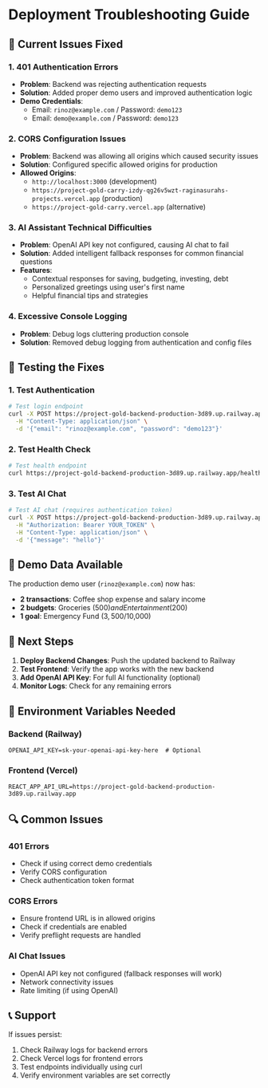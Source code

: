 # Deployment Troubleshooting Guide

## 🚨 Current Issues Fixed

### 1. **401 Authentication Errors**
- **Problem**: Backend was rejecting authentication requests
- **Solution**: Added proper demo users and improved authentication logic
- **Demo Credentials**: 
  - Email: `rinoz@example.com` / Password: `demo123`
  - Email: `demo@example.com` / Password: `demo123`

### 2. **CORS Configuration Issues**
- **Problem**: Backend was allowing all origins which caused security issues
- **Solution**: Configured specific allowed origins for production
- **Allowed Origins**:
  - `http://localhost:3000` (development)
  - `https://project-gold-carry-izdy-qg26v5wzt-raginasurahs-projects.vercel.app` (production)
  - `https://project-gold-carry.vercel.app` (alternative)

### 3. **AI Assistant Technical Difficulties**
- **Problem**: OpenAI API key not configured, causing AI chat to fail
- **Solution**: Added intelligent fallback responses for common financial questions
- **Features**: 
  - Contextual responses for saving, budgeting, investing, debt
  - Personalized greetings using user's first name
  - Helpful financial tips and strategies

### 4. **Excessive Console Logging**
- **Problem**: Debug logs cluttering production console
- **Solution**: Removed debug logging from authentication and config files

## 🔧 Testing the Fixes

### 1. **Test Authentication**
```bash
# Test login endpoint
curl -X POST https://project-gold-backend-production-3d89.up.railway.app/auth/login \
  -H "Content-Type: application/json" \
  -d '{"email": "rinoz@example.com", "password": "demo123"}'
```

### 2. **Test Health Check**
```bash
# Test health endpoint
curl https://project-gold-backend-production-3d89.up.railway.app/health
```

### 3. **Test AI Chat**
```bash
# Test AI chat (requires authentication token)
curl -X POST https://project-gold-backend-production-3d89.up.railway.app/ai/chat \
  -H "Authorization: Bearer YOUR_TOKEN" \
  -H "Content-Type: application/json" \
  -d '{"message": "hello"}'
```

## 🎯 Demo Data Available

The production demo user (`rinoz@example.com`) now has:
- **2 transactions**: Coffee shop expense and salary income
- **2 budgets**: Groceries ($500) and Entertainment ($200)
- **1 goal**: Emergency Fund ($3,500/$10,000)

## 🚀 Next Steps

1. **Deploy Backend Changes**: Push the updated backend to Railway
2. **Test Frontend**: Verify the app works with the new backend
3. **Add OpenAI API Key**: For full AI functionality (optional)
4. **Monitor Logs**: Check for any remaining errors

## 📝 Environment Variables Needed

### Backend (Railway)
```env
OPENAI_API_KEY=sk-your-openai-api-key-here  # Optional
```

### Frontend (Vercel)
```env
REACT_APP_API_URL=https://project-gold-backend-production-3d89.up.railway.app
```

## 🔍 Common Issues

### 401 Errors
- Check if using correct demo credentials
- Verify CORS configuration
- Check authentication token format

### CORS Errors
- Ensure frontend URL is in allowed origins
- Check if credentials are enabled
- Verify preflight requests are handled

### AI Chat Issues
- OpenAI API key not configured (fallback responses will work)
- Network connectivity issues
- Rate limiting (if using OpenAI)

## 📞 Support

If issues persist:
1. Check Railway logs for backend errors
2. Check Vercel logs for frontend errors
3. Test endpoints individually using curl
4. Verify environment variables are set correctly 